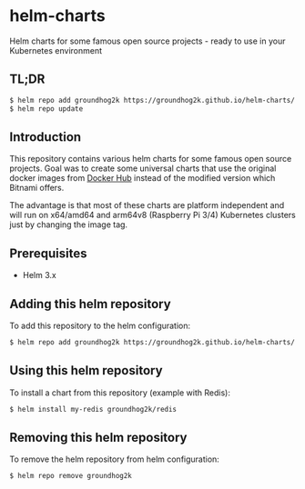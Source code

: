 # helm-charts
Helm charts for some famous open source projects - ready to use in your Kubernetes environment

## TL;DR

```bash
$ helm repo add groundhog2k https://groundhog2k.github.io/helm-charts/
$ helm repo update
```

## Introduction

This repository contains various helm charts for some famous open source projects.
Goal was to create some universal charts that use the original docker images from [Docker Hub](https://hub.docker.com) instead of the modified version which Bitnami offers.

The advantage is that most of these charts are platform independent and will run on x64/amd64 and arm64v8 (Raspberry Pi 3/4) Kubernetes clusters just by changing the image tag.

## Prerequisites

- Helm 3.x

## Adding this helm repository

To add this repository to the helm configuration:

```bash
$ helm repo add groundhog2k https://groundhog2k.github.io/helm-charts/
```

## Using this helm repository

To install a chart from this repository (example with Redis):

```bash
$ helm install my-redis groundhog2k/redis
```

## Removing this helm repository

To remove the helm repository from helm configuration:

```bash
$ helm repo remove groundhog2k
```
